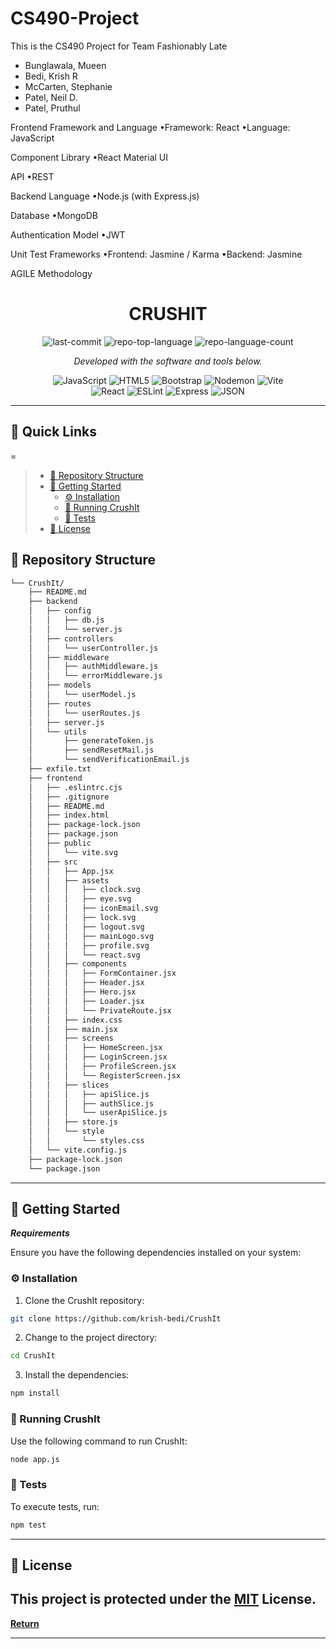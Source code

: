 # CS490-Project
This is the CS490 Project for Team Fashionably Late
- Bunglawala, Mueen
- Bedi, Krish R
- McCarten, Stephanie
- Patel, Neil D.
- Patel, Pruthul

Frontend Framework and Language
•Framework: React
•Language: JavaScript

Component Library
•React Material UI

API
•REST

Backend Language
•Node.js (with Express.js)

Database
•MongoDB

Authentication Model
•JWT

Unit Test Frameworks
•Frontend: Jasmine / Karma
•Backend: Jasmine

AGILE Methodology
<p align="center">
    <h1 align="center">CRUSHIT</h1>
</p>
<p align="center">
	<img src="https://img.shields.io/github/last-commit/krish-bedi/CrushIt?style=flat&logo=git&logoColor=white&color=0080ff" alt="last-commit">
	<img src="https://img.shields.io/github/languages/top/krish-bedi/CrushIt?style=flat&color=0080ff" alt="repo-top-language">
	<img src="https://img.shields.io/github/languages/count/krish-bedi/CrushIt?style=flat&color=0080ff" alt="repo-language-count">
<p>
<p align="center">
		<em>Developed with the software and tools below.</em>
</p>
<p align="center">
	<img src="https://img.shields.io/badge/JavaScript-F7DF1E.svg?style=flat&logo=JavaScript&logoColor=black" alt="JavaScript">
	<img src="https://img.shields.io/badge/HTML5-E34F26.svg?style=flat&logo=HTML5&logoColor=white" alt="HTML5">
	<img src="https://img.shields.io/badge/Bootstrap-7952B3.svg?style=flat&logo=Bootstrap&logoColor=white" alt="Bootstrap">
	<img src="https://img.shields.io/badge/Nodemon-76D04B.svg?style=flat&logo=Nodemon&logoColor=white" alt="Nodemon">
	<img src="https://img.shields.io/badge/Vite-646CFF.svg?style=flat&logo=Vite&logoColor=white" alt="Vite">
	<br>
	<img src="https://img.shields.io/badge/React-61DAFB.svg?style=flat&logo=React&logoColor=black" alt="React">
	<img src="https://img.shields.io/badge/ESLint-4B32C3.svg?style=flat&logo=ESLint&logoColor=white" alt="ESLint">
	<img src="https://img.shields.io/badge/Express-000000.svg?style=flat&logo=Express&logoColor=white" alt="Express">
	<img src="https://img.shields.io/badge/JSON-000000.svg?style=flat&logo=JSON&logoColor=white" alt="JSON">
</p>
<hr>

## 🔗 Quick Links
=
> - [📂 Repository Structure](#-repository-structure)
> - [🚀 Getting Started](#-getting-started)
>   - [⚙️ Installation](#️-installation)
>   - [🤖 Running CrushIt](#-running-CrushIt)
>   - [🧪 Tests](#-tests)
> - [📄 License](#-license)



## 📂 Repository Structure

```sh
└── CrushIt/
    ├── README.md
    ├── backend
    │   ├── config
    │   │   ├── db.js
    │   │   └── server.js
    │   ├── controllers
    │   │   └── userController.js
    │   ├── middleware
    │   │   ├── authMiddleware.js
    │   │   └── errorMiddleware.js
    │   ├── models
    │   │   └── userModel.js
    │   ├── routes
    │   │   └── userRoutes.js
    │   ├── server.js
    │   └── utils
    │       ├── generateToken.js
    │       ├── sendResetMail.js
    │       └── sendVerificationEmail.js
    ├── exfile.txt
    ├── frontend
    │   ├── .eslintrc.cjs
    │   ├── .gitignore
    │   ├── README.md
    │   ├── index.html
    │   ├── package-lock.json
    │   ├── package.json
    │   ├── public
    │   │   └── vite.svg
    │   ├── src
    │   │   ├── App.jsx
    │   │   ├── assets
    │   │   │   ├── clock.svg
    │   │   │   ├── eye.svg
    │   │   │   ├── iconEmail.svg
    │   │   │   ├── lock.svg
    │   │   │   ├── logout.svg
    │   │   │   ├── mainLogo.svg
    │   │   │   ├── profile.svg
    │   │   │   └── react.svg
    │   │   ├── components
    │   │   │   ├── FormContainer.jsx
    │   │   │   ├── Header.jsx
    │   │   │   ├── Hero.jsx
    │   │   │   ├── Loader.jsx
    │   │   │   └── PrivateRoute.jsx
    │   │   ├── index.css
    │   │   ├── main.jsx
    │   │   ├── screens
    │   │   │   ├── HomeScreen.jsx
    │   │   │   ├── LoginScreen.jsx
    │   │   │   ├── ProfileScreen.jsx
    │   │   │   └── RegisterScreen.jsx
    │   │   ├── slices
    │   │   │   ├── apiSlice.js
    │   │   │   ├── authSlice.js
    │   │   │   └── userApiSlice.js
    │   │   ├── store.js
    │   │   └── style
    │   │       └── styles.css
    │   └── vite.config.js
    ├── package-lock.json
    └── package.json
```

---

## 🚀 Getting Started

***Requirements***

Ensure you have the following dependencies installed on your system:

### ⚙️ Installation

1. Clone the CrushIt repository:

```sh
git clone https://github.com/krish-bedi/CrushIt
```

2. Change to the project directory:

```sh
cd CrushIt
```

3. Install the dependencies:

```sh
npm install
```

### 🤖 Running CrushIt

Use the following command to run CrushIt:

```sh
node app.js
```

### 🧪 Tests

To execute tests, run:

```sh
npm test
```

---

## 📄 License

This project is protected under the [MIT](https://choosealicense.com/licenses/mit/#) License.
---

[**Return**](#-quick-links)

---
